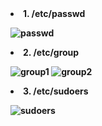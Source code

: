 <li><b>
1. /etc/passwd

![passwd](https://user-images.githubusercontent.com/83411128/188337232-057bca5f-ae5f-46df-872c-9ff9981fe52f.png)


<li><b>
2. /etc/group

![group1](https://user-images.githubusercontent.com/83411128/188337258-6d53c458-a098-4868-9341-dc828f5cbc35.png)
![group2](https://user-images.githubusercontent.com/83411128/188337277-7cb4bbe2-4e6d-49f6-83d2-6f61b7e8cef4.png)



<li><b>
3. /etc/sudoers

![sudoers](https://user-images.githubusercontent.com/83411128/188337311-a214c6ed-4f84-46c2-b522-b445ec7877d2.png)
